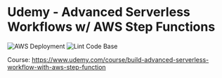 # Udemy - Advanced Serverless Workflows w/ AWS Step Functions
<!-- Status Badge for whether this specific project is passing GitHub Actions CI/CD -->
![AWS Deployment](https://github.com/doublenns/learningAWSServerless/workflows/AWS%20Deployment/badge.svg)
![Lint Code Base](https://github.com/doublenns/learningAWSServerless/workflows/Lint%20Code%20Base/badge.svg)

Course: https://www.udemy.com/course/build-advanced-serverless-workflow-with-aws-step-function
